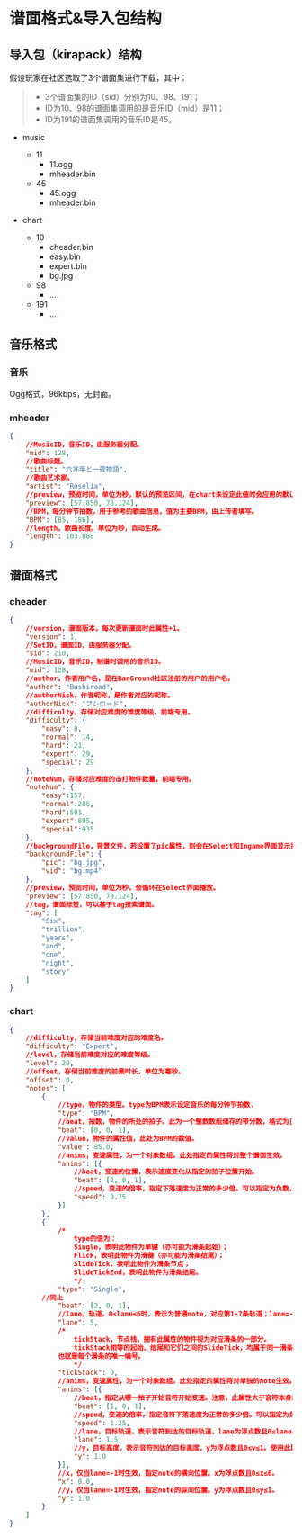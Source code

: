 # 谱面格式&导入包结构

## 导入包（kirapack）结构

假设玩家在社区选取了3个谱面集进行下载，其中：

> * 3个谱面集的ID（sid）分别为10、98、191；
> * ID为10、98的谱面集调用的是音乐ID（mid）是11；
> * ID为191的谱面集调用的音乐ID是45。

- music
  - 11 <!--mid命名的文件夹-->
    - 11.ogg <!--mid命名的音乐文件-->
    - mheader.bin <!--音乐对应的header，存储音乐信息、默认预览时间-->
  - 45
    - 45.ogg
    - mheader.bin

- chart
  - 10 <!--sid命名的文件夹-->
    - cheader.bin <!--谱面集对应的header，存储调用的mid、作者、tag等-->
    - easy.bin <!--谱面文件，用难度命名-->
    - expert.bin
    - bg.jpg <!--背景文件，叫什么无所谓-->
  - 98
    - ...
  - 191
    - ...

## 音乐格式

### 音乐

Ogg格式，96kbps，无封面。

### mheader

```json
{
    //MusicID，音乐ID，由服务器分配。
    "mid": 128,
    //歌曲标题。
    "title": "六兆年と一夜物語",
    //歌曲艺术家。
    "artist": "Roselia",
    //preview，预览时间，单位为秒，默认的预览区间，在chart未设定此值时会应用的默认值。
    "preview": [57.850, 78.124],
    //BPM，每分钟节拍数。用于参考的歌曲信息，值为主要BPM，由上传者填写。
    "BPM": [85, 186],
    //length，歌曲长度。单位为秒，自动生成。
    "length": 103.808
}
```

## 谱面格式

### cheader

```json
{
    //version，谱面版本，每次更新谱面时此属性+1。
    "version": 1,
    //SetID，谱面ID，由服务器分配。
    "sid": 210,
    //MusicID，音乐ID，制谱时调用的音乐ID。
    "mid": 128,
    //author，作者用户名，是在BanGround社区注册的用户的用户名。
    "author": "Bushiroad",
    //authorNick，作者昵称，是作者对应的昵称。
    "authorNick": "ブシロード",
    //difficulty，存储对应难度的难度等级，前端专用。
    "difficulty": {
        "easy": 8,
        "normal": 14,
        "hard": 21,
        "expert": 29,
        "special": 29
    },
    //noteNum，存储对应难度的击打物件数量，前端专用。
    "noteNum": {
        "easy":157,
        "normal":286,
        "hard":501,
        "expert":895,
        "special":935
    },
    //backgroundFile，背景文件，若设置了pic属性，则会在Select和Ingame界面显示指定的图片为背景；若设置了vid属性，则Ingame默认显示指定的视频为背景
    "backgroundFile": {
        "pic": "bg.jpg",
        "vid": "bg.mp4"
    },
    //preview，预览时间，单位为秒，会循环在Select界面播放。
    "preview": [57.850, 78.124],
    //tag，谱面标签，可以基于tag搜索谱面。
    "tag": [
        "Six",
        "trillion",
        "years",
        "and",
        "one",
        "night",
        "story"
    ]
}
```

### chart

```json
{
    //difficulty，存储当前难度对应的难度名。
    "difficulty": "Expert",
    //level，存储当前难度对应的难度等级。
    "level": 29,
    //offset，存储当前难度的前黑时长，单位为毫秒。
    "offset": 0,
    "notes": [
        {
            //type，物件的类型。type为BPM表示设定音乐的每分钟节拍数.
            "type": "BPM",
            //beat，拍数，物件的所处的拍子。此为一个整数数组储存的带分数，格式为[整数部分,分子,分母]。首物件必为[0,0,1]。
            "beat": [0, 0, 1],
            //value，物件的属性值，此处为BPM的数值。
            "value": 85.0,
            //anims，变速属性，为一个对象数组。此处指定的属性将对整个谱面生效。
            "anims": [{
                //beat，变速的位置，表示速度变化从指定的拍子位置开始。
                "beat": [2, 0, 1],
                //speed，变速的倍率，指定下落速度为正常的多少倍。可以指定为负数，指定为负数时谱面会倒退。
                "speed": 0.75
            }]
        },
        {
            /*
        		type的值为：
	    	    Single，表明此物件为单键（亦可能为滑条起始）；
        		Flick，表明此物件为滑键（亦可能为滑条结尾）；
	        	SlideTick，表明此物件为滑条节点；
        		SlideTickEnd，表明此物件为滑条结尾。
	        	*/
            "type": "Single",
	    //同上
            "beat": [2, 0, 1],
            //lane，轨道。0≤lane≤6时，表示为普通note，对应第1-7条轨道；lane=-1时，表示为fuwafuwa note，此时将根据x、y属性指定note的位置。
            "lane": 5,
            /*
        		tickStack，节点栈，拥有此属性的物件视为对应滑条的一部分。
	        	tickStack相等的起始、结尾和它们之间的SlideTick，均属于同一滑条。
			也就是每个滑条的唯一编号。
	        	*/
            "tickStack": 0,
            //anims，变速属性，为一个对象数组。此处指定的属性将对单独的note生效。
            "anims": [{
                //beat，指定从哪一拍子开始音符开始变速。注意，此属性大于音符本身的beat时无效。
                "beat": [1, 0, 1],
                //speed，变速的倍率，指定音符下落速度为正常的多少倍。可以指定为负数，指定为负数时音符会倒退。
                "speed": 1.25,
                //lane，目标轨道，表示音符到达的目标轨道，lane为浮点数且0≤lane≤6。使用此属性时请务必注意，此属性仅影响视觉效果，不影响实际判定。
                "lane": 1.5,
                //y，目标高度，表示音符到达的目标高度，y为浮点数且0≤y≤1。使用此属性时请务必注意，此属性仅影响视觉效果，不影响实际判定。
                "y": 1.0
            }],
            //x，仅当lane=-1时生效，指定note的横向位置。x为浮点数且0≤x≤6。
            "x": 0.0,
            //y，仅当lane=-1时生效，指定note的纵向位置。y为浮点数且0≤y≤1。
            "y": 1.0
        }
    ]
}
```

<vssue title="Vssue Demo" />
